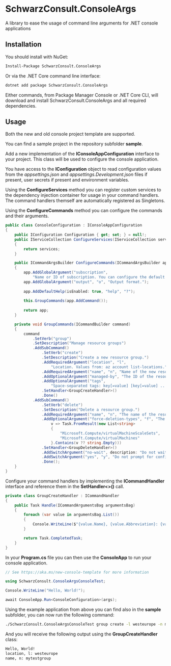 # SchwarzConsult.ConsoleArgs

A library to ease the usage of command line arguments for .NET console applications

## Installation

You should install with NuGet:
```bash
Install-Package SchwarzConsult.ConsoleArgs
```

Or via the .NET Core command line interface:
```bash
dotnet add package SchwarzConsult.ConsoleArgs
```
Either commands, from Package Manager Console or .NET Core CLI, will download and install SchwarzConsult.ConsoleArgs and all required dependencies.

## Usage

Both the new and old console project template are supported.

You can find a sample project in the repository subfolder **sample**.

Add a new implementation of the **IConsoleAppConfiguration** interface to your project.
This class will be used to configure the console application. 

You have access to the **IConfiguration** object to read configuration values from the *appsettings.json* and *appsettings.Development.json* files if present, user secrets if present and environment variables.

Using the **ConfigureServices** method you can register custom services to the dependency injection container for usage in your command handlers. The command handlers themself are automatically registered as Singletons.

Using the **ConfigureCommands** method you can configure the commands and their arguments.

```csharp
public class ConsoleConfiguration : IConsoleAppConfiguration
{
    public IConfiguration Configuration { get; set; } = null!;
    public IServiceCollection ConfigureServices(IServiceCollection services)
    {
        return services;
    }

    public ICommandArgsBuilder ConfigureCommands(ICommandArgsBuilder app)
    {
        app.AddGlobalArgument("subscription",
            "Name or ID of subscription. You can configure the default subscription using az account set -s NAME_OR_ID.");
        app.AddGlobalArgument("output", "o", "Output format.");
        
        app.AddDefaultHelp(isEnabled: true, "help", "?");
        
        this.GroupCommands(app.AddCommand());
        
        return app;
    }

    private void GroupCommands(ICommandBuilder command)
    {
        command
            .SetVerb("group")
            .SetDescription("Manage resource groups")
            .AddSubCommand()
                .SetVerb("create")
                .SetDescription("Create a new resource group.")
                .AddRequiredArgument("location", "l",
                    "Location. Values from: az account list-locations.")
                .AddRequiredArgument("name", "n", "Name of the new resource group.")
                .AddOptionalArgument("managed-by", "The ID of the resource that manages this resource group.")
                .AddOptionalArgument("tags",
                    "Space-separated tags: key[=value] [key[=value] ...]. Use '' to clear existing tags.")
                .SetHandler<GroupCreateHandler>()
                .Done()
            .AddSubCommand()
                .SetVerb("delete")
                .SetDescription("Delete a resource group.")
                .AddRequiredArgument("name", "n", "The name of the resource group to delete.")
                .AddOptionalArgument("force-deletion-types", "f", "The resource types you want to force delete.",
                    v => Task.FromResult(new List<string>
                    {
                        "Microsoft.Compute/virtualMachineScaleSets",
                        "Microsoft.Compute/virtualMachines"
                    }.Contains(v ?? string.Empty)))
                .SetHandler<GroupDeleteHandler>()
                .AddSwitchArgument("no-wait", description: "Do not wait for the long-running operation to finish.")
                .AddSwitchArgument("yes", "y", "Do not prompt for confirmation.")
                .Done();
    }
}
```

Configure your command handlers by implementing the **ICommandHandler** interface and reference them in the **SetHandler<>()** call.

```csharp
private class GroupCreateHandler : ICommandHandler
{
    public Task Handle(ICommandArgumentsBag argumentsBag)
    {
        foreach (var value in argumentsBag.List())
        {
            Console.WriteLine($"{value.Name}, {value.Abbreviation}: {value.Value}");
        }

        return Task.CompletedTask;
    }
}
```

In your **Program.cs** file you can then use the **ConsoleApp** to run your console application.

```csharp
// See https://aka.ms/new-console-template for more information

using SchwarzConsult.ConsoleArgsConsoleTest;

Console.WriteLine("Hello, World!");

await ConsoleApp.Run<ConsoleConfiguration>(args);
```

Using the example application from above you can find also in the **sample** subfolder, you can now run the following command:
```bash
./SchwarzConsult.ConsoleArgsConsoleTest group create -l westeurope -n mytestgroup
```

And you will receive the following output using the **GroupCreateHandler** class:
```bash
Hello, World!
location, l: westeurope
name, n: mytestgroup

```